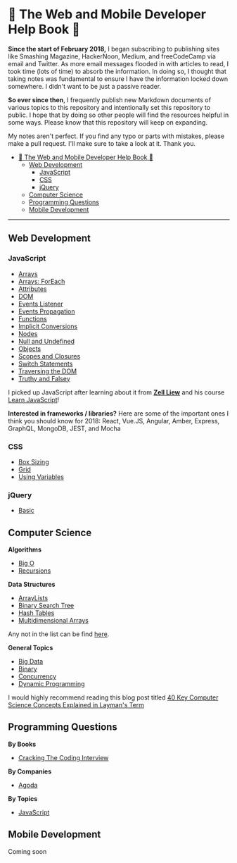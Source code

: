 # 🚀 The Web and Mobile Developer Help Book 🚀

**Since the start of February 2018,** I began subscribing to publishing sites like Smashing Magazine, HackerNoon, Medium, and freeCodeCamp via email and Twitter. As more email messages flooded in with articles to read, I took time (lots of time) to absorb the information. In doing so, I thought that taking notes was fundamental to ensure I have the information locked down somewhere. I didn't want to be just a passive reader.

**So ever since then**, I frequently publish new Markdown documents of various topics to this repository and intentionally set this repository to public. I hope that by doing so other people will find the resources helpful in some ways. Please know that this repository will keep on expanding.

My notes aren't perfect. If you find any typo or parts with mistakes, please make a pull request. I'll make sure to take a look at it. Thank you.

<!-- TOC -->

- [🚀 The Web and Mobile Developer Help Book 🚀](#%F0%9F%9A%80-the-web-and-mobile-developer-help-book-%F0%9F%9A%80)
    - [Web Development](#web-development)
        - [JavaScript](#javascript)
        - [CSS](#css)
        - [jQuery](#jquery)
    - [Computer Science](#computer-science)
    - [Programming Questions](#programming-questions)
    - [Mobile Development](#mobile-development)

<!-- /TOC -->

---

## Web Development

### JavaScript

- [Arrays](/javascript/Arrays.md)
- [Arrays: ForEach](/javascript/Arrays_forEach.md)
- [Attributes](/javascript/Attributes.md)
- [DOM](/javascript/DOM.md)
- [Events Listener](/javascript/Events-Listener.md)
- [Events Propagation](/javascript/Events-Propagation.md)
- [Functions](/javascript/Functions.md)
- [Implicit Conversions](/javascript/Implicit_Conversions.md)
- [Nodes](/javascript/Nodes.md)
- [Null and Undefined](/javascript/Null_Undefined.md)
- [Objects](/javascript/Objects.md)
- [Scopes and Closures](/javascript/Scopes_Closures.md)
- [Switch Statements](/javascript/Switch.md)
- [Traversing the DOM](/javascript/Traversing_the_DOM.md)
- [Truthy and Falsey](/javascript/Truthy_Falsey.md)

I picked up JavaScript after learning about it from **[Zell Liew](https://zellwk.com/)** and his course [Learn JavaScript](https://learnjavascript.today/)!

**Interested in frameworks / libraries?** Here are some of the important ones I think you should know for 2018: React, Vue.JS, Angular, Amber, Express, GraphQL, MongoDB, JEST, and Mocha

### CSS

- [Box Sizing](/css/BoxSizing.md)
- [Grid](/css/Grid.md)
- [Using Variables](/css/UsingVar.md)

### jQuery

- [Basic](/jquery/Basic.md)

## Computer Science

**Algorithms**

- [Big O](/comsci/algorithms/Big-O.md)
- [Recursions](/comsci/algorithms/Recursions.md)

**Data Structures**

- [ArrayLists](/comsci/data-structures/Array-List.md)
- [Binary Search Tree](/comsci/data-structures/Binary-Search-Tree.md)
- [Hash Tables](/comsci/data-structures/Hash-Tables.md)
- [Multidimensional Arrays](/comsci/data-structures/Multidimensional-Array.md)

Any not in the list can be find [here](/comsci/data-structures/General.md).

**General Topics**

- [Big Data](/comsci/general/Big-Data.md)
- [Binary](/comsci/general/Binary.md)
- [Concurrency](/comsci/general/Concurrency.md)
- [Dynamic Programming](/comsci/general/Dynamic-Programming.md)

I would highly recommend reading this blog post titled [40 Key Computer Science Concepts Explained in Layman's Term](http://carlcheo.com/compsci)

## Programming Questions

**By Books**

- [Cracking The Coding Interview](/interview/books/cracking-the-coding-interview/ch01/index.md)

**By Companies**

- [Agoda](/interview/companies/Agoda.md)

**By Topics**

- [JavaScript](/interview/languages/JavaScript.md)

## Mobile Development

Coming soon